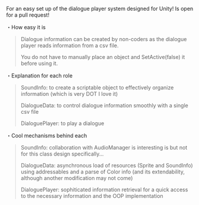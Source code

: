 For an easy set up of the dialogue player system designed for Unity! Is open for a pull request!

・How easy it is

>Dialogue information can be created by non-coders as the dialogue player reads information from a csv file.
>
>You do not have to manually place an object and SetActive(false) it before using it.

・Explanation for each role

>SoundInfo: to create a scriptable object to effectively organize information (which is very DOT I love it)
>
>DialogueData: to control dialogue information smoothly with a single csv file
>
>DialoguePlayer: to play a dialogue

・Cool mechanisms behind each

>SoundInfo: collaboration with AudioManager is interesting is but not for this class design specifically...
>
>DialogueData: asynchronous load of resources (Sprite and SoundInfo) using addressables and a parse of Color info (and its extendability, although another modification may not come)
>
>DialoguePlayer: sophiticated information retrieval for a quick access to the necessary information and the OOP implementation
